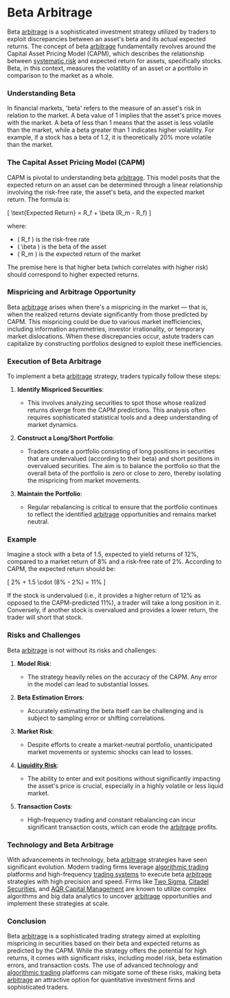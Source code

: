 # Beta Arbitrage

Beta [arbitrage](../a/arbitrage.md) is a sophisticated investment strategy utilized by traders to exploit discrepancies between an asset's beta and its actual expected returns. The concept of beta [arbitrage](../a/arbitrage.md) fundamentally revolves around the Capital Asset Pricing Model (CAPM), which describes the relationship between [systematic risk](../s/systematic_risk.md) and expected return for assets, specifically stocks. Beta, in this context, measures the volatility of an asset or a portfolio in comparison to the market as a whole.

### Understanding Beta

In financial markets, 'beta' refers to the measure of an asset's risk in relation to the market. A beta value of 1 implies that the asset's price moves with the market. A beta of less than 1 means that the asset is less volatile than the market, while a beta greater than 1 indicates higher volatility. For example, if a stock has a beta of 1.2, it is theoretically 20% more volatile than the market.

### The Capital Asset Pricing Model (CAPM)

CAPM is pivotal to understanding beta [arbitrage](../a/arbitrage.md). This model posits that the expected return on an asset can be determined through a linear relationship involving the risk-free rate, the asset's beta, and the expected market return. The formula is:

\[ \text{Expected Return} = R_f + \beta (R_m - R_f) \]

where:
- \( R_f \) is the risk-free rate
- \( \beta \) is the beta of the asset
- \( R_m \) is the expected return of the market

The premise here is that higher beta (which correlates with higher risk) should correspond to higher expected returns. 

### Mispricing and Arbitrage Opportunity

Beta [arbitrage](../a/arbitrage.md) arises when there's a mispricing in the market — that is, when the realized returns deviate significantly from those predicted by CAPM. This mispricing could be due to various market inefficiencies, including information asymmetries, investor irrationality, or temporary market dislocations. When these discrepancies occur, astute traders can capitalize by constructing portfolios designed to exploit these inefficiencies.

### Execution of Beta Arbitrage

To implement a beta [arbitrage](../a/arbitrage.md) strategy, traders typically follow these steps:

1. **Identify Mispriced Securities**: 
   - This involves analyzing securities to spot those whose realized returns diverge from the CAPM predictions. This analysis often requires sophisticated statistical tools and a deep understanding of market dynamics.

2. **Construct a Long/Short Portfolio**: 
   - Traders create a portfolio consisting of long positions in securities that are undervalued (according to their beta) and short positions in overvalued securities. The aim is to balance the portfolio so that the overall beta of the portfolio is zero or close to zero, thereby isolating the mispricing from market movements.

3. **Maintain the Portfolio**: 
   - Regular rebalancing is critical to ensure that the portfolio continues to reflect the identified [arbitrage](../a/arbitrage.md) opportunities and remains market neutral.

### Example 

Imagine a stock with a beta of 1.5, expected to yield returns of 12%, compared to a market return of 8% and a risk-free rate of 2%. According to CAPM, the expected return should be:

\[ 2\% + 1.5 \cdot (8\% - 2\%) = 11\% \]

If the stock is undervalued (i.e., it provides a higher return of 12% as opposed to the CAPM-predicted 11%), a trader will take a long position in it. Conversely, if another stock is overvalued and provides a lower return, the trader will short that stock.

### Risks and Challenges

Beta [arbitrage](../a/arbitrage.md) is not without its risks and challenges:

1. **Model Risk**: 
   - The strategy heavily relies on the accuracy of the CAPM. Any error in the model can lead to substantial losses.

2. **Beta Estimation Errors**: 
   - Accurately estimating the beta itself can be challenging and is subject to sampling error or shifting correlations.

3. **Market Risk**: 
   - Despite efforts to create a market-neutral portfolio, unanticipated market movements or systemic shocks can lead to losses.

4. **[Liquidity Risk](../l/liquidity_risk.md)**: 
   - The ability to enter and exit positions without significantly impacting the asset's price is crucial, especially in a highly volatile or less liquid market.

5. **Transaction Costs**: 
   - High-frequency trading and constant rebalancing can incur significant transaction costs, which can erode the [arbitrage](../a/arbitrage.md) profits.

### Technology and Beta Arbitrage

With advancements in technology, beta [arbitrage](../a/arbitrage.md) strategies have seen significant evolution. Modern trading firms leverage [algorithmic trading](../a/algorithmic_trading.md) platforms and high-frequency [trading systems](../t/trading_systems.md) to execute beta [arbitrage](../a/arbitrage.md) strategies with high precision and speed. Firms like [Two Sigma](https://www.twosigma.com/), [Citadel Securities](https://www.citadelsecurities.com/), and [AQR Capital Management](https://www.aqr.com/) are known to utilize complex algorithms and big data analytics to uncover [arbitrage](../a/arbitrage.md) opportunities and implement these strategies at scale. 

### Conclusion

Beta [arbitrage](../a/arbitrage.md) is a sophisticated trading strategy aimed at exploiting mispricing in securities based on their beta and expected returns as predicted by the CAPM. While the strategy offers the potential for high returns, it comes with significant risks, including model risk, beta estimation errors, and transaction costs. The use of advanced technology and [algorithmic trading](../a/algorithmic_trading.md) platforms can mitigate some of these risks, making beta [arbitrage](../a/arbitrage.md) an attractive option for quantitative investment firms and sophisticated traders.